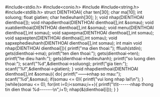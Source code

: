 #include<stdio.h>
#include<conio.h>
#include<iostream>
#include<string.h>
#include<stdlib.h>
struct DIENTHOAI{
	char ten[30];
	char ma[10];
	int soluong;
	float giatien;
	char hedieuhanh[30];
};
void nhap(DIENTHOAI dienthoai[]);
void nhapdienthoai(DIENTHOAI dienthoai[],int &somau);
void xuatdienthoai(DIENTHOAI dienthoai[],int &somau);
void menu(DIENTHOAI dienthoai[],int somau);
void sapxepma(DIENTHOAI dienthoai[],int somau);
void sapxepten(DIENTHOAI dienthoai[],int somau);
void sapxephedieuhanh(DIENTHOAI dienthoai[],int somau);
int main
void nhap(DIENTHOAI dienthoai[]){
    printf("ma dien thoai:");
    fflush(stdin);
	gets(dienthoai->ma);
    printf("ten dien thoai:");
	gets(dienthoai->ten);
	printf("he dieu hanh:");
	gets(dienthoai->hedieuhanh);
	printf("so luong dien thoai:");
	scanf("%d",&dienthoai->soluong);
	printf("gia tien:");
	scanf("%f",&dienthoai->giatien);
}
void nhapdienthoai(DIENTHOAI dienthoai[],int &somau){
	do{
	    printf("--->nhap so mau:");
	    scanf("%d",&somau);
	    if(somau <= 0){
	    	printf("vui long nhap lai!\n");
		}
    }while(somau <= 0);
	for(int i=0;i<somau;i++){
		printf("\t\t------nhap thong tin dien thoai %d-------\n",i+1);
		nhap(&(dienthoai[i]));
	}
}
